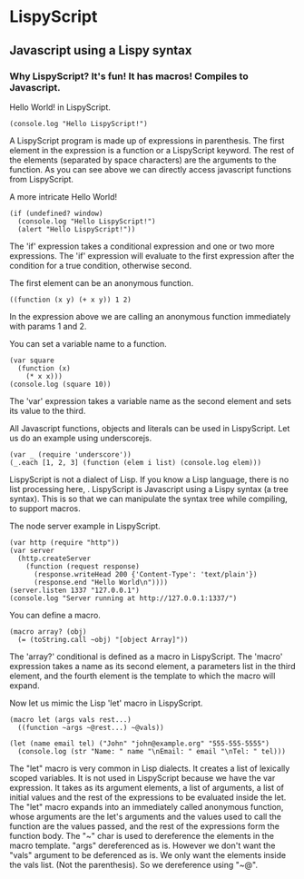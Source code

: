 # LispyScript

## Javascript using a Lispy syntax

### Why LispyScript? It's fun! It has macros! Compiles to Javascript.

Hello World! in LispyScript.

    (console.log "Hello LispyScript!")
  
A LispyScript program is made up of expressions in parenthesis. The first element in the expression
is a function or a LispyScript keyword. The rest of the elements (separated by space characters) are
the arguments to the function. As you can see above we can directly access javascript functions from
LispyScript.

A more intricate Hello World!

    (if (undefined? window)
      (console.log "Hello LispyScript!")
      (alert "Hello LispyScript!"))

The 'if' expression takes a conditional expression and one or two more expressions.
The 'if' expression will evaluate
to the first expression after the condition for a true condition, otherwise second.
      
The first element can be an anonymous function.

    ((function (x y) (+ x y)) 1 2)
    
In the expression above we are calling an anonymous function immediately with params 1 and 2.

You can set a variable name to a function.

    (var square
      (function (x)
        (* x x)))
    (console.log (square 10))

The 'var' expression takes a variable name as the second element and sets its value to the third.

All Javascript functions, objects and literals can be used in LispyScript. Let us do an example using
underscorejs.

    (var _ (require 'underscore'))
    (_.each [1, 2, 3] (function (elem i list) (console.log elem)))

LispyScript is not a dialect of Lisp. If you know a Lisp language, there is no list processing here, . LispyScript
is Javascript using a Lispy syntax (a tree syntax). This is so that we can manipulate the syntax tree
while compiling, to support macros.

The node server example in LispyScript.

    (var http (require "http"))
    (var server
      (http.createServer 
        (function (request response)
          (response.writeHead 200 {'Content-Type': 'text/plain'})
          (response.end "Hello World\n"))))
    (server.listen 1337 "127.0.0.1")
    (console.log "Server running at http://127.0.0.1:1337/")

You can define a macro.

    (macro array? (obj)
      (= (toString.call ~obj) "[object Array]"))

The 'array?' conditional is defined as a macro in LispyScript. The 'macro' expression takes a name as
its second element, a parameters list in the third element, and the fourth element is the template
to which the macro will expand.

Now let us mimic the Lisp 'let' macro in LispyScript.
    
    (macro let (args vals rest...)
      ((function ~args ~@rest...) ~@vals))
      
    (let (name email tel) ("John" "john@example.org" "555-555-5555")
      (console.log (str "Name: " name "\nEmail: " email "\nTel: " tel)))

The "let" macro is very common in Lisp dialects. It creates a list of lexically scoped variables. It is
not used in LispyScript because we have the var expression. 
It takes as its argument elements, a list of arguments, a list of initial values and the rest of the
expressions to be evaluated inside the let. The "let" macro expands into an immediately called anonymous
function, whose arguments are the let's arguments and the values used to call the function are the values
passed, and the rest of the expressions form the function body. The "~" char is used to dereference the 
elements in the macro template. "args" dereferenced as is. However we don't want
the "vals" argument to be deferenced as is. We only want the elements inside the vals list. (Not
the parenthesis). So we dereference using "~@".
 
